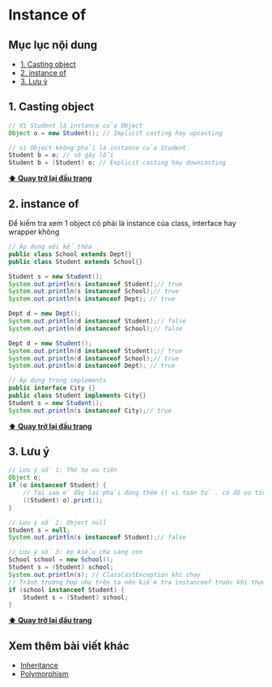 # Instance of

## Mục lục nội dung

- [1. Casting object](#1-casting-object)
- [2. instance of](#2-instance-of)
- [3. Lưu ý](#3-lưu-ý)

## 1. Casting object

```java
// Vì Student là instance của Object
Object o = new Student(); // Implicit casting hay upcasting

// vì Object không phải là instance của Student
Student b = o; // sẽ gây lỗi
Student b = (Student) o; // Explicit casting hay downcasting
```

**[⬆ Quay trở lại đầu trang](#mục-lục-nội-dung)**

## 2. instance of

Để kiểm tra xem 1 object có phải là instance của class, interface hay wrapper không

```java
// Áp dụng với kế thừa
public class School extends Dept{}
public class Student extends School{}

Student s = new Student();
System.out.println(s instanceof Student);// true
System.out.println(s instanceof School);// true
System.out.println(s instanceof Dept); // true

Dept d = new Dept();
System.out.println(d instanceof Student);// false
System.out.println(d instanceof School);// false

Dept d = new Student();
System.out.println(d instanceof Student);// true
System.out.println(d instanceof School);// true
System.out.println(d instanceof Dept); // true

// Áp dụng trong implements
public interface City {}
public class Student implements City{}
Student s = new Student();
System.out.println(s instanceof City);// true
```

**[⬆ Quay trở lại đầu trang](#mục-lục-nội-dung)**

## 3. Lưu ý

```java
// Lưu ý số 1: Thứ tự ưu tiên
Object o;
if (o instanceof Student) {
    // Tại sao ở đây lại phải dùng thêm () vì toán tử . có độ ưu tiên cao hơn cast
    ((Student) o).print();
}

// Lưu ý số 2: Object null
Student s = null;
System.out.println(s instanceof Student);// false

// Lưu ý số 3: ép kiểu cha sang con
School school = new School();
Student s = (Student) school;
System.out.println(s); // ClassCastException khi chạy
// Tránh trường hợp như trên ta nên kiểm tra instanceof trước khi thực hiện cast object
if (school instanceof Student) {
    Student s = (Student) school;
}
```

**[⬆ Quay trở lại đầu trang](#mục-lục-nội-dung)**

## Xem thêm bài viết khác

- [Inheritance](day019.md)
- [Polymorphism](day021.md)
